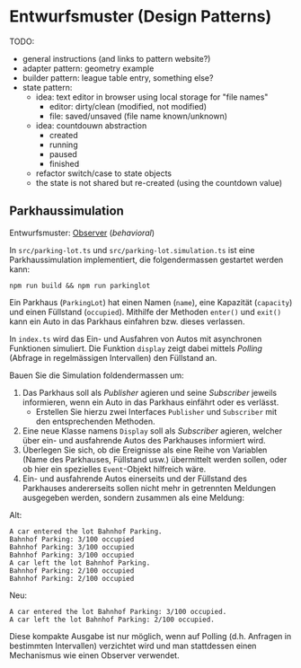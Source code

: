 # Entwurfsmuster (Design Patterns)

TODO:

- general instructions (and links to pattern website?)
- adapter pattern: geometry example
- builder pattern: league table entry, something else?
- state pattern:
  - idea: text editor in browser using local storage for "file names"
    - editor: dirty/clean (modified, not modified)
    - file: saved/unsaved (file name known/unknown)
  - idea: countdouwn abstraction
    - created
    - running
    - paused
    - finished
  - refactor switch/case to state objects
  - the state is not shared but re-created (using the countdown value)

## Parkhaussimulation

Entwurfsmuster: [Observer](https://refactoring.guru/design-patterns/observer) (_behavioral_)

In `src/parking-lot.ts` und `src/parking-lot.simulation.ts` ist eine Parkhaussimulation implementiert, die folgendermassen gestartet werden kann:

    npm run build && npm run parkinglot

Ein Parkhaus (`ParkingLot`) hat einen Namen (`name`), eine Kapazität (`capacity`) und einen Füllstand (`occupied`). Mithilfe der Methoden `enter()` und `exit()` kann ein Auto in das Parkhaus einfahren bzw. dieses verlassen.

In `index.ts` wird das Ein- und Ausfahren von Autos mit asynchronen Funktionen simuliert. Die Funktion `display` zeigt dabei mittels _Polling_ (Abfrage in regelmässigen Intervallen) den Füllstand an.

Bauen Sie die Simulation foldendermassen um:

1. Das Parkhaus soll als _Publisher_ agieren und seine _Subscriber_ jeweils informieren, wenn ein Auto in das Parkhaus einfährt oder es verlässt.
   - Erstellen Sie hierzu zwei Interfaces `Publisher` und `Subscriber` mit den entsprechenden Methoden.
2. Eine neue Klasse namens `Display` soll als _Subscriber_ agieren, welcher über ein- und ausfahrende Autos des Parkhauses informiert wird.
3. Überlegen Sie sich, ob die Ereignisse als eine Reihe von Variablen (Name des Parkhauses, Füllstand usw.) übermittelt werden sollen, oder ob hier ein spezielles `Event`-Objekt hilfreich wäre.
4. Ein- und ausfahrende Autos einerseits und der Füllstand des Parkhauses andererseits sollen nicht mehr in getrennten Meldungen ausgegeben werden, sondern zusammen als eine Meldung:

Alt:

    A car entered the lot Bahnhof Parking.
    Bahnhof Parking: 3/100 occupied
    Bahnhof Parking: 3/100 occupied
    Bahnhof Parking: 3/100 occupied
    A car left the lot Bahnhof Parking.
    Bahnhof Parking: 2/100 occupied
    Bahnhof Parking: 2/100 occupied

Neu:

    A car entered the lot Bahnhof Parking: 3/100 occupied.
    A car left the lot Bahnhof Parking: 2/100 occupied.

Diese kompakte Ausgabe ist nur möglich, wenn auf Polling (d.h. Anfragen in
bestimmten Intervallen) verzichtet wird und man stattdessen einen Mechanismus
wie einen Observer verwendet.
